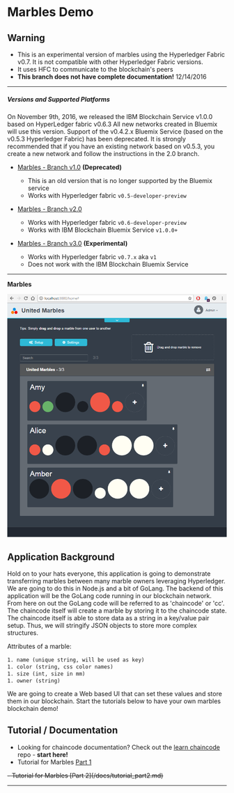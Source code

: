 # Marbles Demo

## Warning 
- This is an experimental version of marbles using the Hyperledger Fabric v0.7. It is not compatible with other Hyperledger Fabric versions.
- It uses HFC to communicate to the blockchain's peers
- **This branch does not have complete documentation!** 12/14/2016

***

##### Versions and Supported Platforms
On November 9th, 2016, we released the IBM Blockchain Service v1.0.0 based on HyperLedger fabric v0.6.3 
All new networks created in Bluemix will use this version. 
Support of the v0.4.2.x Bluemix Service (based on the v0.5.3 Hyperledger Fabric) has been deprecated. 
It is strongly recommended that if you have an existing network based on v0.5.3, you create a new network and follow the instructions in the 2.0 branch. 

- [Marbles - Branch v1.0](https://github.com/ibm-blockchain/marbles/tree/v1.0) **(Deprecated)**
	- This is an old version that is no longer supported by the Bluemix service
	- Works with Hyperledger fabric `v0.5-developer-preview`

- [Marbles - Branch v2.0](https://github.com/ibm-blockchain/marbles/tree/v2.0)
	- Works with Hyperledger fabric `v0.6-developer-preview`
	- Works with IBM Blockchain Bluemix Service `v1.0.0+`


- [Marbles - Branch v3.0](https://github.com/ibm-blockchain/marbles/tree/v3.0) **(Experimental)**
	- Works with Hyperledger fabric `v0.7.x` aka `v1`
	- Does not work with the IBM Blockchain Bluemix Service

***

__Marbles__

![](/doc_images/marbles.png)

## Application Background

Hold on to your hats everyone, this application is going to demonstrate transferring marbles between many marble owners leveraging Hyperledger.
We are going to do this in Node.js and a bit of GoLang. 
The backend of this application will be the GoLang code running in our blockchain network. 
From here on out the GoLang code will be referred to as 'chaincode' or 'cc'. 
The chaincode itself will create a marble by storing it to the chaincode state. 
The chaincode itself is able to store data as a string in a key/value pair setup. 
Thus, we will stringify JSON objects to store more complex structures. 

Attributes of a marble:

	1. name (unique string, will be used as key)
	1. color (string, css color names)
	1. size (int, size in mm)
	1. owner (string)
	
We are going to create a Web based UI that can set these values and store them in our blockchain. 
Start the tutorials below to have your own marbles blockchain demo!

## Tutorial / Documentation
- Looking for chaincode documentation? Check out the [learn chaincode](https://github.com/IBM-Blockchain/learn-chaincode) repo - **start here!**
- Tutorial for Marbles [Part 1](/docs/tutorial_part1.md)
<strike>
- Tutorial for Marbles [Part 2](/docs/tutorial_part2.md)
</strike>

***
